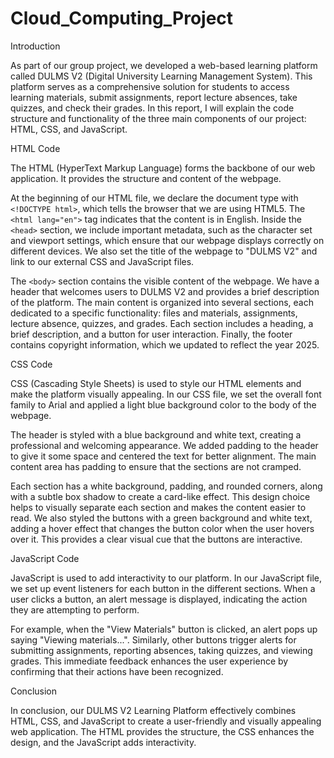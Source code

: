 # Cloud_Computing_Project

Introduction

As part of our group project, we developed a web-based learning platform called DULMS V2 (Digital University Learning Management System). This platform serves as a comprehensive solution for students to access learning materials, submit assignments, report lecture absences, take quizzes, and check their grades. In this report, I will explain the code structure and functionality of the three main components of our project: HTML, CSS, and JavaScript.

 HTML Code

The HTML (HyperText Markup Language) forms the backbone of our web application. It provides the structure and content of the webpage. 

At the beginning of our HTML file, we declare the document type with `<!DOCTYPE html>`, which tells the browser that we are using HTML5. The `<html lang="en">` tag indicates that the content is in English. Inside the `<head>` section, we include important metadata, such as the character set and viewport settings, which ensure that our webpage displays correctly on different devices. We also set the title of the webpage to "DULMS V2" and link to our external CSS and JavaScript files.

The `<body>` section contains the visible content of the webpage. We have a header that welcomes users to DULMS V2 and provides a brief description of the platform. The main content is organized into several sections, each dedicated to a specific functionality: files and materials, assignments, lecture absence, quizzes, and grades. Each section includes a heading, a brief description, and a button for user interaction. Finally, the footer contains copyright information, which we updated to reflect the year 2025.

 CSS Code

CSS (Cascading Style Sheets) is used to style our HTML elements and make the platform visually appealing. In our CSS file, we set the overall font family to Arial and applied a light blue background color to the body of the webpage. 

The header is styled with a blue background and white text, creating a professional and welcoming appearance. We added padding to the header to give it some space and centered the text for better alignment. The main content area has padding to ensure that the sections are not cramped.

Each section has a white background, padding, and rounded corners, along with a subtle box shadow to create a card-like effect. This design choice helps to visually separate each section and makes the content easier to read. We also styled the buttons with a green background and white text, adding a hover effect that changes the button color when the user hovers over it. This provides a clear visual cue that the buttons are interactive.

 JavaScript Code

JavaScript is used to add interactivity to our platform. In our JavaScript file, we set up event listeners for each button in the different sections. When a user clicks a button, an alert message is displayed, indicating the action they are attempting to perform.

For example, when the "View Materials" button is clicked, an alert pops up saying "Viewing materials...". Similarly, other buttons trigger alerts for submitting assignments, reporting absences, taking quizzes, and viewing grades. This immediate feedback enhances the user experience by confirming that their actions have been recognized.

 Conclusion

In conclusion, our DULMS V2 Learning Platform effectively combines HTML, CSS, and JavaScript to create a user-friendly and visually appealing web application. The HTML provides the structure, the CSS enhances the design, and the JavaScript adds interactivity.
